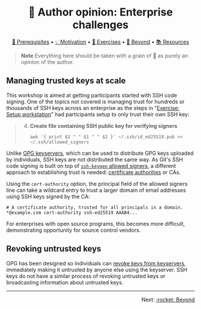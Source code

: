 <h1 align="center">&#129300; Author opinion: Enterprise challenges</h1>

<p align="center">
  <a href="/README.md#mega-prerequisites">&#128227; Prerequisites</a> •  
  <a href="/motivation.md">&#128161; Motivation</a> •  
  <a href="/README.md#school_satchel-exercises">&#127890; Exercises</a> •  
  <a href="/README.md#rocket-beyond">&#129300; Beyond</a> •  
  <a href="/README.md#books-resources">&#128218; Resources</a>
</p>

> **Note**
> Everything here should be taken with a grain of :salt: as purely an opinion of the author.

## Managing trusted keys at scale

This workshop is aimed at getting participants started with SSH code signing.  One of the topics not covered is managing trust for hundreds or thousands of SSH keys across an enterprise as the steps in "[Exercise: Setup workstation](exercises/setup-workstation.md)" had participants setup to only trust their own SSH key:

> 4. **Create file containing SSH public key for verifying signers**
> 
>    ```shell
>    awk '{ print $3 " " $1 " " $2 }' ~/.ssh/id_ed25519.pub >> ~/.ssh/allowed_signers
>    ```

Unlike [GPG keyservers][gpg-keyservers], which can be used to distribute GPG keys uploaded by individuals, SSH keys are not distributed the same way.  As Git's SSH code signing is built on top of [`ssh-keygen` allowed signers][man-ssh-keygen-allowedsigners], a different approach to establishing trust is needed: [certificate authorities][ssh-certificate-authority] or CAs.

Using the `cert-authority` option, the principal field of the allowed signers line can take a wildcard entry to trust a larger domain of email addresses using SSH keys signed by the CA:

```
# A certificate authority, trusted for all principals in a domain.
*@example.com cert-authority ssh-ed25519 AAAB4...
```

For enterprises with open source programs, this becomes more difficult, demonstrating opportunity for source control vendors.

## Revoking untrusted keys

GPG has been designed so individuals can [revoke keys from keyservers][gpg-key-revoking], immediately making it untrusted by anyone else using the keyserver.  SSH keys do not have a similar process of revoking untrusted keys or broadcasting information about untrusted keys.

<hr />
<p align="right">
  Next: <a href="/README.md#rocket-beyond">:rocket: Beyond</a>
</p>

[gpg-key-revoking]: https://www.gnupg.org/gph/en/manual/c235.html#AEN304
[gpg-keyservers]: https://www.gnupg.org/gph/en/manual/x457.html
[ssh-certificate-authority]: https://www.ssh.com/academy/pki
[man-ssh-keygen-allowedsigners]: https://man7.org/linux/man-pages/man1/ssh-keygen.1.html#ALLOWED_SIGNERS
